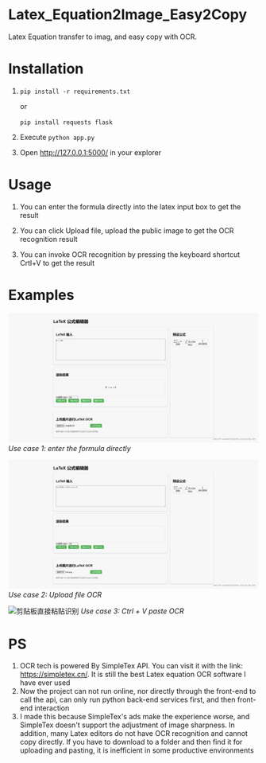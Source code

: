 # Latex_Equation2Image_Easy2Copy
Latex Equation transfer to imag, and easy copy with OCR.

# Installation
1. `pip install -r requirements.txt`
    
    or 

    `pip install requests flask`

2. Execute `python app.py`

3. Open http://127.0.0.1:5000/ in your explorer

# Usage
1. You can enter the formula directly into the latex input box to get the result

2. You can click Upload file, upload the public image to get the OCR recognition result

3. You can invoke OCR recognition by pressing the keyboard shortcut Crtl+V to get the result

# Examples

![直接编辑使用](img/1.gif)
*Use case 1: enter the formula directly*

![上传图片识别](img/2.gif)
*Use case 2: Upload file OCR*

![剪贴板直接粘贴识别](img/3.gif)
*Use case 3: Ctrl + V paste OCR*


# PS
1. OCR tech is powered By SimpleTex API. You can visit it with the link: https://simpletex.cn/. It is still the best Latex equation OCR software I have ever used
2. Now the project can not run online, nor directly through the front-end to call the api, can only run python back-end services first, and then front-end interaction
3. I made this because SimpleTex's ads make the experience worse, and SimpleTex doesn't support the adjustment of image sharpness. In addition, many Latex editors do not have OCR recognition and cannot copy directly. If you have to download to a folder and then find it for uploading and pasting, it is inefficient in some productive environments
